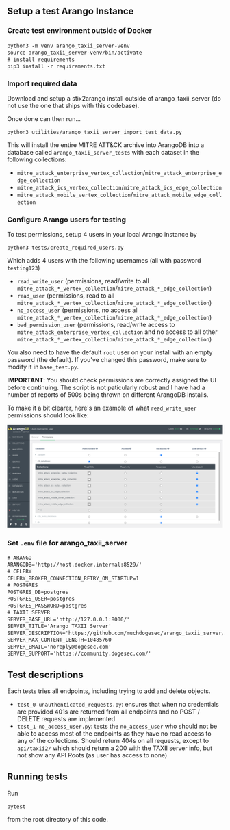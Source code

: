 
## Setup a test Arango Instance

### Create test environment outside of Docker

```shell
python3 -m venv arango_taxii_server-venv
source arango_taxii_server-venv/bin/activate
# install requirements
pip3 install -r requirements.txt
```

### Import required data

Download and setup a stix2arango install outside of arango_taxii_server (do not use the one that ships with this codebase).

Once done can then run...

```shell
python3 utilities/arango_taxii_server_import_test_data.py
```

This will install the entire MITRE ATT&CK archive into ArangoDB into a database called `arango_taxii_server_tests` with each dataset in the following collections:

* `mitre_attack_enterprise_vertex_collection`/`mitre_attack_enterprise_edge_collection`
* `mitre_attack_ics_vertex_collection`/`mitre_attack_ics_edge_collection`
* `mitre_attack_mobile_vertex_collection`/`mitre_attack_mobile_edge_collection`

### Configure Arango users for testing

To test permissions, setup 4 users in your local Arango instance by 

```shell
python3 tests/create_required_users.py
```

Which adds 4 users with the following usernames (all with password `testing123`)

* `read_write_user` (permissions, read/write to all `mitre_attack_*_vertex_collection`/`mitre_attack_*_edge_collection`)
* `read_user` (permissions, read to all `mitre_attack_*_vertex_collection`/`mitre_attack_*_edge_collection`)
* `no_access_user` (permissions, no access all `mitre_attack_*_vertex_collection`/`mitre_attack_*_edge_collection`)
* `bad_permission_user` (permissions, read/write access to `mitre_attack_enterprise_vertex_collection` and no access to all other `mitre_attack_*_vertex_collection`/`mitre_attack_*_edge_collection`)


You also need to have the default `root` user on your install with an empty password (the default). If you've changed this password, make sure to modify it in `base_test.py`.

**IMPORTANT**: You should check permissions are correctly assigned the UI before continuing. The script is not paticularly robust and I have had a number of reports of 500s being thrown on different ArangoDB installs.

To make it a bit clearer, here's an example of what `read_write_user` permissions should look like:

![](example_permissions.png)

### Set `.env` file for arango_taxii_server

```
# ARANGO
ARANGODB='http://host.docker.internal:8529/'
# CELERY
CELERY_BROKER_CONNECTION_RETRY_ON_STARTUP=1
# POSTGRES
POSTGRES_DB=postgres
POSTGRES_USER=postgres
POSTGRES_PASSWORD=postgres
# TAXII SERVER
SERVER_BASE_URL='http://127.0.0.1:8000/'
SERVER_TITLE='Arango TAXII Server'
SERVER_DESCRIPTION='https://github.com/muchdogesec/arango_taxii_server/'
SERVER_MAX_CONTENT_LENGTH=10485760
SERVER_EMAIL='noreply@dogesec.com'
SERVER_SUPPORT='https://community.dogesec.com/'
```

## Test descriptions

Each tests tries all endpoints, including trying to add and delete objects.

* `test_0-unauthenticated_requests.py`: ensures that when no credentials are provided 401s are returned from all endpoints and no POST / DELETE requests are implemented
* `test_1-no_access_user.py`: tests the `no_access_user` who should not be able to access most of the endpoints as they have no read access to any of the collections. Should return 404s on all requests, except to `api/taxii2/` which should return a 200 with the TAXII server info, but not show any API Roots (as user has access to none)

## Running tests

Run 

```shell
pytest
```

from the root directory of this code.

